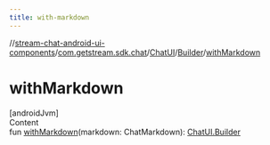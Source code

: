 ```yaml
---
title: with-markdown
---
```

//[stream-chat-android-ui-components](../../../../index.md)/[com.getstream.sdk.chat](../../index.md)/[ChatUI](../index.md)/[Builder](index.md)/[withMarkdown](withMarkdown.md)



# withMarkdown  
[androidJvm]  
Content  
fun [withMarkdown](withMarkdown.md)(markdown: ChatMarkdown): [ChatUI.Builder](index.md)  




